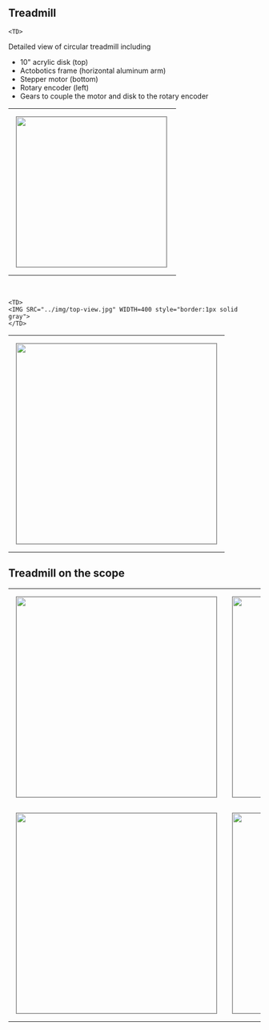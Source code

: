 
<style>
table, td, th {    
    border: 0px solid #ddd;
    text-align: left;
}

table {
    border-collapse: collapse;
    width: 100%;
}

th, td {
    padding: 15px;
}
</style>

## Treadmill

<TABLE>
<TR>
	<TD>
	<A HREF="../img/detailed-view.jpg">
	<IMG SRC="../img/detailed-view.jpg" ALIGN="LEFT" WIDTH=300 style="border:1px solid gray">
	</A>
	</TD>
	
	<TD>
Detailed view of circular treadmill including

<UL>
<LI>10" acrylic disk (top)
<LI>Actobotics frame (horizontal aluminum arm)
<LI>Stepper motor (bottom)
<LI>Rotary encoder (left)
<LI>Gears to couple the motor and disk to the rotary encoder
	</TD>
</TR>
</TABLE>

<BR>
 
<TABLE>
<TR>
	<TD>
	<IMG SRC="../img/front-view.jpg" WIDTH=400 style="border:1px solid gray">
	</TD>

	<TD>
	<IMG SRC="../img/top-view.jpg" WIDTH=400 style="border:1px solid gray">
	</TD>
</TR>

</TABLE>

## Treadmill on the scope

<TABLE>

<TR>

<TD>
<IMG SRC="../img/treadmill-prototype-1.jpg" WIDTH=400 style="border:1px solid gray">
</TD>

<TD>
<IMG SRC="../img/treadmill-prototype-2.jpg" WIDTH=400 style="border:1px solid gray">
</TD>

<TR>

<TD>
<IMG SRC="../img/treadmill-prototype-3.jpg" WIDTH=400 style="border:1px solid gray">
</TD>

<TD>
<IMG SRC="../img/treadmill-prototype-4.jpg" WIDTH=400 style="border:1px solid gray">
</TD>

</TR>

</TABLE>

